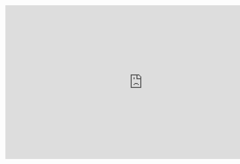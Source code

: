 <iframe width="853" height="480" src="https://r6---sn-4g5e6ne6.googlevideo.com/videoplayback?expire=1590715540&ei=NBDQXq7fMceBhga1oo_gCg&ip=23.236.197.213&id=o-AHhoyf2UJVxdVd8b9ClWKeEoGZGcqSMnTRytNkRoA2l1&itag=137&aitags=133%2C134%2C135%2C136%2C137%2C160%2C242%2C243%2C244%2C247%2C248%2C278&source=youtube&requiressl=yes&pcm2=no&vprv=1&mime=video%2Fmp4&gir=yes&clen=5618010&otfp=1&dur=65.720&lmt=1527319104810917&fvip=6&keepalive=yes&fexp=23882513&c=WEB&sparams=expire%2Cei%2Cip%2Cid%2Caitags%2Csource%2Crequiressl%2Cpcm2%2Cvprv%2Cmime%2Cgir%2Cclen%2Cotfp%2Cdur%2Clmt&sig=AOq0QJ8wRQIgXQJGYGmT8RYWOshSAr3GgZrziYHnytDN6PT1hytOOhYCIQDA19mH95nwV85mKae0P8Rf0AhfOkntQrazGjyHKczBrg%3D%3D&video_id=39V_1Pf0_Q4&title=%D8%B3%D8%B9%D8%AF+%D8%A7%D9%84%D8%BA%D8%A7%D9%85%D8%AF%DB%8C+%D8%B3%D9%88%D8%B1%D8%A9+%D8%A7%D9%84%D9%86%D8%A7%D8%B3+-+%D8%AA%DB%95%D9%81%D8%B3%DB%8C%D8%B1%DB%8C+%D9%83%D9%88%D8%B1%D8%AF%DB%8C+%D8%B3%D9%88%D8%B1%DB%95%D8%AA%DB%8C+%D8%A7%D9%84%D9%86%D8%A7%D8%B3+%D8%A8%DB%95%D8%AF%DB%95%D9%86%DA%AF%DB%8C+%D9%87%DB%95%D9%86%D8%AF%D8%B1%DB%8E%D9%86+-+Tafseri+Surat+Al-+Nas&redirect_counter=1&cm2rm=sn-vgqels7z&req_id=4cab7e646f76a3ee&cms_redirect=yes&mh=xc&mip=185.106.29.246&mm=34&mn=sn-4g5e6ne6&ms=ltu&mt=1590693865&mv=m&mvi=5&pl=23&lsparams=mh,mip,mm,mn,ms,mv,mvi,pl&lsig=AG3C_xAwRgIhAOnsDq7DFz-jzPji5XJsiJqDDKx8bdYm76SO5NnI_Q6jAiEAs9yDzkwVLHTpG7f9T_zNrF2hAggWUmKBMvV4ehb3c-0%3D" frameborder="0" allow="accelerometer; autoplay; encrypted-media; gyroscope; picture-in-picture" allowfullscreen></iframe>
